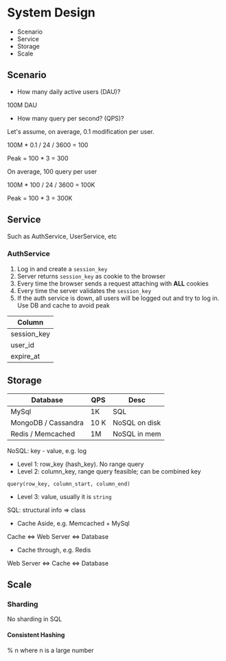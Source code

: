 # System Design

- Scenario
- Service
- Storage
- Scale

## Scenario

- How many daily active users (DAU)?

100M DAU

- How many query per second? (QPS)?

Let's assume, on average, 0.1 modification per user.

100M * 0.1 / 24 / 3600 = 100

Peak = 100 * 3 = 300

On average, 100 query per user

100M * 100 / 24 / 3600 = 100K

Peak = 100 * 3 = 300K

## Service

Such as AuthService, UserService, etc

### AuthService

1. Log in and create a `session_key`
2. Server returns `session_key` as cookie to the browser
3. Every time the browser sends a request attaching with __ALL__ cookies
4. Every time the server validates the `session_key`
5. If the auth service is down, all users will be logged out and try to log in. Use DB and cache to avoid peak

| Column |
|--------|
| session_key |
| user_id |
| expire_at |

## Storage

| Database | QPS | Desc |
| -------- | --- | ---- |
| MySql | 1K | SQL |
| MongoDB / Cassandra | 10 K | NoSQL on disk |
| Redis / Memcached | 1M | NoSQL in mem |

NoSQL: key - value, e.g. log

- Level 1: row_key (hash_key). No range query
- Level 2: column_key, range query feasible; can be combined key

```cassandra
query(row_key, column_start, column_end)
```

- Level 3: value, usually it is `string`

SQL: structural info => class

- Cache Aside, e.g. Memcached + MySql

Cache <=> Web Server <=> Database

- Cache through, e.g. Redis

Web Server <=> Cache <=> Database

## Scale

### Sharding

No sharding in SQL

#### Consistent Hashing

% n where n is a large number